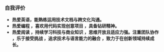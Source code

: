 ### **自我评价**  
- **热爱英语，能熟练运用技术文档与跨文化沟通。**  
- **热爱编程 ，喜欢用代码实现创意项目 ，具备钻研精神。**  
- **热爱阅读 ，持续学习科技与商业知识 ，思维开放且适应力强。注重团队协作 ，乐于接受挑战 ，追求技术与语言能力的融合 ，致力于在创新领域持续成长。**  
